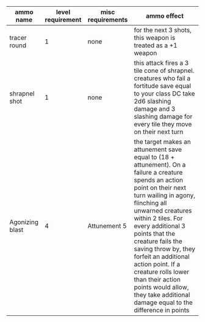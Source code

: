 | ammo name | level requirement | misc requirements | ammo effect |
| --- | --- | --- | --- |
| tracer round | 1 | none | for the next 3 shots, this weapon is treated as a +1 weapon |
| shrapnel shot | 1 | none | this attack fires a 3 tile cone of shrapnel. creatures who fail a fortitude save equal to your class DC take 2d6 slashing damage and 3 slashing damage for every tile they move on their next turn |
| Agonizing blast | 4 | Attunement 5 | the target makes an attunement save equal to (18 + attunement). On a failure a creature spends an action point on their next turn wailing in agony, flinching all unwarned creatures within 2 tiles. For every additional 3 points that the creature fails the saving throw by, they forfeit an additional action point. If a creature rolls lower than their action points would allow, they take additional damage equal to the difference in points|
